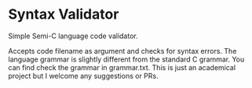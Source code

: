 # Syntax Validator
Simple Semi-C language code validator.

Accepts code filename as argument and checks for syntax errors.
The language grammar is slightly different from the standard C grammar. You can find check the grammar in grammar.txt.
This is just an academical project but I welcome any suggestions or PRs.